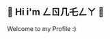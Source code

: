 💨 Hi i'm ㄥㄖ几乇ㄥㄚ 💨
-----------------------------------------------------------------------------------------------------------------------------------------------------------------------------------

Welcome to my Profile :)
